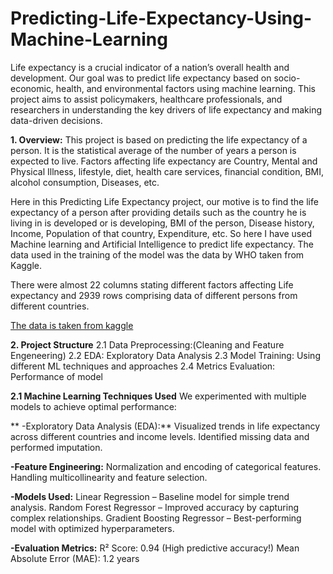 # Predicting-Life-Expectancy-Using-Machine-Learning
Life expectancy is a crucial indicator of a nation’s overall health and development. Our goal was to predict life expectancy based on socio-economic, health, and environmental factors using machine learning. This project aims to assist policymakers, healthcare professionals, and researchers in understanding the key drivers of life expectancy and making data-driven decisions.

**1. Overview:**
This project is based on predicting the life expectancy of a person. It is the statistical average of the number of years a person is expected to live. Factors affecting life expectancy are Country, Mental and Physical Illness, lifestyle, diet, health care services, financial condition, BMI, alcohol consumption, Diseases, etc.

Here in this Predicting Life Expectancy project, our motive is to find the life expectancy of a person after providing details such as the country he is living in is developed or is developing, BMI of the person, Disease history, Income, Population of that country, Expenditure, etc. So here I have used Machine learning and Artificial Intelligence to predict life expectancy. The data used in the training of the model was the data by WHO taken from Kaggle.

There were almost 22 columns stating different factors affecting Life expectancy and 2939 rows comprising data of different persons from different countries.

[The data is taken from kaggle](https://www.kaggle.com/datasets/kumarajarshi/life-expectancy-who)

**2. Project Structure**
2.1 Data Preprocessing:(Cleaning and Feature Engeneering)
2.2 EDA: Exploratory Data Analysis
2.3 Model Training: Using different ML techniques and approaches
2.4 Metrics Evaluation: Performance of model

**2.1 Machine Learning Techniques Used**
We experimented with multiple models to achieve optimal performance:

** -Exploratory Data Analysis (EDA):**
   Visualized trends in life expectancy across different countries and income levels.
   Identified missing data and performed imputation.

 **-Feature Engineering:**
    Normalization and encoding of categorical features.
    Handling multicollinearity and feature selection.

**-Models Used:**
    Linear Regression – Baseline model for simple trend analysis.
    Random Forest Regressor – Improved accuracy by capturing complex relationships.
    Gradient Boosting Regressor – Best-performing model with optimized hyperparameters.

**-Evaluation Metrics:**
    R² Score: 0.94 (High predictive accuracy!)
    Mean Absolute Error (MAE): 1.2 years

